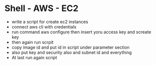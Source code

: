 # Shell - AWS - EC2
- write a script for create ec2 instances 
- connect aws cli with credentials 
- run command aws configure then insert yoru access key and screate key 
- then again run scrpit 
- copy image id and put id in script under parameter section 
- also put key and security also and subnet id and everything 
- At last run again script 
